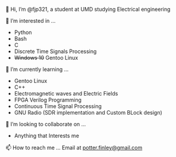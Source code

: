 👋 Hi, I’m @fjp321, a student at UMD studying Electrical engineering

👀 I’m interested in ...
+ Python
+ Bash
+ C
+ Discrete Time Signals Processing
+ ~~Windows 10~~ Gentoo Linux

🌱 I’m currently learning ...
+ Gentoo Linux
+ C++
+ Electromagnetic waves and Electric Fields
+ FPGA Verilog Programming
+ Continuous Time Signal Processing
+ GNU Radio (SDR implementation and Custom BLock design)

💞️ I’m looking to collaborate on ...
+ Anything that Interests me

📫 How to reach me ...
Email at potter.finley@gmail.com
